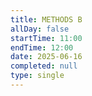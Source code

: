 ```yaml
---
title: METHODS B
allDay: false
startTime: 11:00
endTime: 12:00
date: 2025-06-16
completed: null
type: single
---
```

